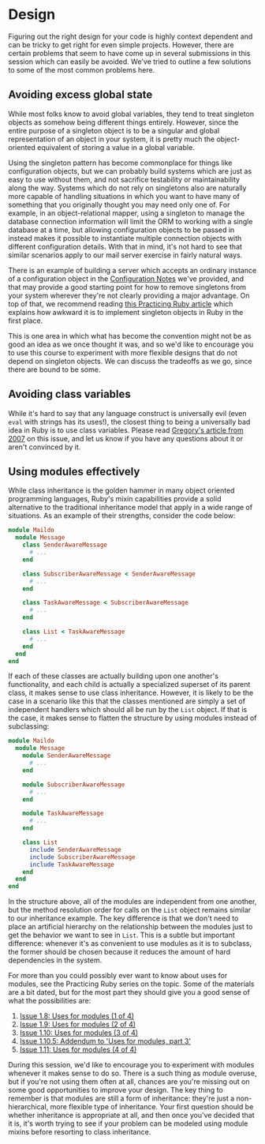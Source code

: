 # Design

Figuring out the right design for your code is highly context dependent and can be tricky to get right for even simple projects. However, there are certain problems that seem to have come up in several submissions in this session which can easily be avoided. We've tried to outline a few solutions to some of the most common problems here.

## Avoiding excess global state

While most folks know to avoid global variables, they tend to treat singleton objects as somehow being different things entirely. However, since the entire purpose of a singleton object is to be a singular and global representation of an object in your system, it is pretty much the object-oriented equivalent of storing a value in a global variable.

Using the singleton pattern has become commonplace for things like configuration objects, but we can probably build systems which are just as easy to use without them, and not sacrifice testability or maintainability along the way. Systems which do not rely on singletons also are naturally more capable of handling situations in which you want to have many of something that you originally thought you may need only one of. For example, in an object-relational mapper, using a singleton to manage the database connection information will limit the ORM to working with a single database at a time, but allowing configuration objects to be passed in instead makes it possible to instantiate multiple connection objects with different configuration details. With that in mind, it's not hard to see that similar scenarios apply to our mail server exercise in fairly natural ways.

There is an example of building a server which accepts an ordinary instance of a configuration object in the [Configuration Notes](https://github.com/mendicant-university/s10-notes/blob/master/configuration.md) we've provided, and that may provide a good starting point for how to remove singletons from your system wherever they're not clearly providing a major advantage. On top of that, we recommend reading [this Practicing Ruby article](http://practicingruby.com/articles/shared/zmrfnxqpahmf) which explains how awkward it is to implement singleton objects in Ruby in the first place.

This is one area in which what has become the convention might not be as good an idea as we once thought it was, and so we'd like to encourage you to use this course to experiment with more flexible designs that do not depend on singleton objects. We can discuss the tradeoffs as we go, since there are bound to be some.

## Avoiding class variables

While it's hard to say that any language construct is universally evil (even `eval` with strings has its uses!), the closest thing to being a universally bad idea in Ruby is to use class variables. Please read [Gregory's article from 2007](http://www.oreillynet.com/ruby/blog/2007/01/nubygems_dont_use_class_variab_1.html) on this issue, and let us know if you have any questions about it or aren't convinced by it.

## Using modules effectively

While class inheritance is the golden hammer in many object oriented programming languages, Ruby's mixin capabilities provide a solid alternative to the traditional inheritance model that apply in a wide range of situations. As an example of their strengths, consider the code below:

```ruby
module Maildo
  module Message
    class SenderAwareMessage
      # ...
    end

    class SubscriberAwareMessage < SenderAwareMessage
      # ...
    end

    class TaskAwareMessage < SubscriberAwareMessage
      # ...
    end

    class List < TaskAwareMessage
      # ...
    end
  end
end
```

If each of these classes are actually building upon one another's functionality, and each child is actually a specialized superset of its parent class, it makes sense to use class inheritance. However, it is likely to be the case in a scenario like this that the classes mentioned are simply a set of independent handlers which should all be run by the `List` object. If that is the case, it makes sense to flatten the structure by using modules instead of subclassing:

```ruby
module Maildo
  module Message
    module SenderAwareMessage
      # ...
    end

    module SubscriberAwareMessage
      # ...
    end

    module TaskAwareMessage
      # ...
    end

    class List
      include SenderAwareMessage
      include SubscriberAwareMessage
      include TaskAwareMessage
    end
  end
end
```

In the structure above, all of the modules are independent from one another, but the method resolution order for calls on the `List` object remains similar to our inheritance example. The key difference is that we don't need to place an artificial hierarchy on the relationship between the modules just to get the behavior we want to see in `List`. This is a subtle but important difference: whenever it's as convenient to use modules as it is to subclass, the former should be chosen because it reduces the amount of hard dependencies in the system.

For more than you could possibly ever want to know about uses for modules, see the Practicing Ruby series on the topic. Some of the materials are a bit dated, but for the most part they should give you a good sense of what the possibilities are:

1. [Issue 1.8: Uses for modules (1 of 4)](http://blog.rubybestpractices.com/posts/gregory/037-issue-8-uses-for-modules.html)
2. [Issue 1.9: Uses for modules (2 of 4)](http://blog.rubybestpractices.com/posts/gregory/038-issue-9-uses-for-modules.html)
3. [Issue 1.10: Uses for modules (3 of 4)](http://blog.rubybestpractices.com/posts/gregory/040-issue-10-uses-for-modules.html)
4. [Issue 1.10.5: Addendum to 'Uses for modules, part 3'](http://blog.rubybestpractices.com/posts/gregory/041-issue-10.5-uses-for-modules.html)
5. [Issue 1.11: Uses for modules (4 of 4)](http://blog.rubybestpractices.com/posts/gregory/043-issue-11-uses-for-modules.html)

During this session, we'd like to encourage you to experiment with modules whenever it makes sense to do so. There is a such thing as module overuse, but if you're not using them often at all, chances are you're missing out on some good opportunities to improve your design. The key thing to remember is that modules are still a form of inheritance: they're just a non-hierarchical, more flexible type of inheritance. Your first question should be whether inheritance is appropriate at all, and then once you've decided that it is, it's worth trying to see if your problem can be modeled using module mixins before resorting to class inheritance.

